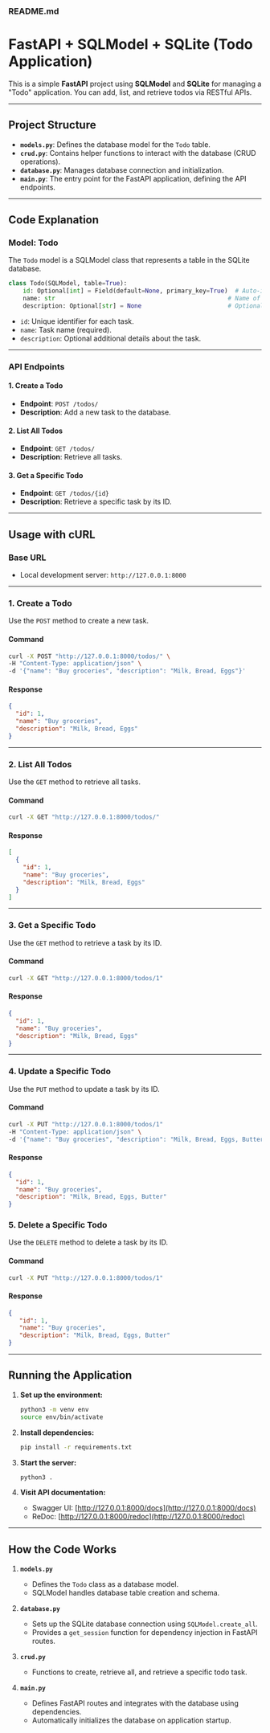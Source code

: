 ### **README.md**

# FastAPI + SQLModel + SQLite (Todo Application)

This is a simple **FastAPI** project using **SQLModel** and **SQLite** for managing a "Todo" application. You can add, list, and retrieve todos via RESTful APIs.

---

## **Project Structure**

- **`models.py`**: Defines the database model for the `Todo` table.
- **`crud.py`**: Contains helper functions to interact with the database (CRUD operations).
- **`database.py`**: Manages database connection and initialization.
- **`main.py`**: The entry point for the FastAPI application, defining the API endpoints.

---

## **Code Explanation**

### **Model: Todo**

The `Todo` model is a SQLModel class that represents a table in the SQLite database.

```python
class Todo(SQLModel, table=True):
    id: Optional[int] = Field(default=None, primary_key=True)  # Auto-incrementing primary key
    name: str                                                # Name of the todo task
    description: Optional[str] = None                        # Optional description
```

- `id`: Unique identifier for each task.
- `name`: Task name (required).
- `description`: Optional additional details about the task.

---

### **API Endpoints**

#### **1. Create a Todo**

- **Endpoint**: `POST /todos/`
- **Description**: Add a new task to the database.

#### **2. List All Todos**

- **Endpoint**: `GET /todos/`
- **Description**: Retrieve all tasks.

#### **3. Get a Specific Todo**

- **Endpoint**: `GET /todos/{id}`
- **Description**: Retrieve a specific task by its ID.

---

## **Usage with cURL**

### **Base URL**

- Local development server: `http://127.0.0.1:8000`

---

### **1. Create a Todo**

Use the `POST` method to create a new task.

#### **Command**

```bash
curl -X POST "http://127.0.0.1:8000/todos/" \
-H "Content-Type: application/json" \
-d '{"name": "Buy groceries", "description": "Milk, Bread, Eggs"}'
```

#### **Response**

```json
{
  "id": 1,
  "name": "Buy groceries",
  "description": "Milk, Bread, Eggs"
}
```

---

### **2. List All Todos**

Use the `GET` method to retrieve all tasks.

#### **Command**

```bash
curl -X GET "http://127.0.0.1:8000/todos/"
```

#### **Response**

```json
[
  {
    "id": 1,
    "name": "Buy groceries",
    "description": "Milk, Bread, Eggs"
  }
]
```

---

### **3. Get a Specific Todo**

Use the `GET` method to retrieve a task by its ID.

#### **Command**

```bash
curl -X GET "http://127.0.0.1:8000/todos/1"
```

#### **Response**

```json
{
  "id": 1,
  "name": "Buy groceries",
  "description": "Milk, Bread, Eggs"
}
```

---

### **4. Update a Specific Todo**

Use the `PUT` method to update a task by its ID.

#### **Command**

```bash
curl -X PUT "http://127.0.0.1:8000/todos/1"
-H "Content-Type: application/json" \
-d '{"name": "Buy groceries", "description": "Milk, Bread, Eggs, Butter"}'
```

#### **Response**

```json
{
  "id": 1,
  "name": "Buy groceries",
  "description": "Milk, Bread, Eggs, Butter"
}
```

### **5. Delete a Specific Todo**

Use the `DELETE` method to delete a task by its ID.

#### **Command**

```bash
curl -X PUT "http://127.0.0.1:8000/todos/1"
```

#### **Response**

```json
{
   "id": 1,
   "name": "Buy groceries",
   "description": "Milk, Bread, Eggs, Butter"
}
```

---

## **Running the Application**

1. **Set up the environment:**

   ```bash
   python3 -m venv env
   source env/bin/activate
   ```

2. **Install dependencies:**

   ```bash
   pip install -r requirements.txt
   ```

3. **Start the server:**

   ```bash
   python3 .
   ```

4. **Visit API documentation:**
   - Swagger UI: [http://127.0.0.1:8000/docs](http://127.0.0.1:8000/docs)
   - ReDoc: [http://127.0.0.1:8000/redoc](http://127.0.0.1:8000/redoc)

---

## **How the Code Works**

1. **`models.py`**
   - Defines the `Todo` class as a database model.
   - SQLModel handles database table creation and schema.

2. **`database.py`**
   - Sets up the SQLite database connection using `SQLModel.create_all`.
   - Provides a `get_session` function for dependency injection in FastAPI routes.

3. **`crud.py`**
   - Functions to create, retrieve all, and retrieve a specific todo task.

4. **`main.py`**
   - Defines FastAPI routes and integrates with the database using dependencies.
   - Automatically initializes the database on application startup.

